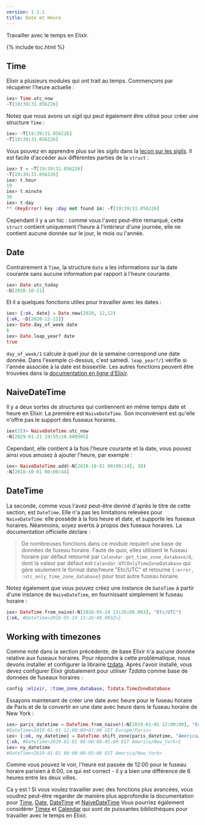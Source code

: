```yaml
---
version: 1.1.1
title: Date et Heure
---
```


Travailler avec le temps en Elixir.

{% include toc.html %}

## Time

Elixir a plusieurs modules qui ont trait au temps.
Commençons par récupérer l'heure actuelle :

```elixir
iex> Time.utc_now
~T[19:39:31.056226]
```

Notez que nous avons un _sigil_ qui peut également être utilisé pour créer une structure `Time` :

```elixir
iex> ~T[19:39:31.056226]
~T[19:39:31.056226]
```

Vous pouvez en apprendre plus sur les _sigils_ dans la [leçon sur les sigils](../sigils).
Il est facile d'accéder aux différentes parties de la `struct` :

```elixir
iex> t = ~T[19:39:31.056226]
~T[19:39:31.056226]
iex> t.hour
19
iex> t.minute
39
iex> t.day
** (KeyError) key :day not found in: ~T[19:39:31.056226]
```

Cependant il y a un hic : comme vous l'avez peut-être remarqué, cette `struct` contient uniquement l'heure à l'intérieur d'une journée, elle ne contient aucune donnée sur le jour, le mois ou l'année.

## Date

Contrairement à `Time`, la structure `Date` a les informations sur la date courante sans aucune information par rapport à l'heure courante.

```elixir
iex> Date.utc_today
~D[2028-10-21]
```

Et il a quelques fonctions utiles pour travailler avec les dates :

```elixir
iex> {:ok, date} = Date.new(2020, 12,12)
{:ok, ~D[2020-12-12]}
iex> Date.day_of_week date
6
iex> Date.leap_year? date
true
```

`day_of_week/1` calcule à quel jour de la semaine correspond une date donnée.
Dans l'exemple ci-dessus, c'est samedi.
`leap_year?/1` vérifie si l'année associée à la date est bissextile.
Les autres fonctions peuvent être trouvées dans la [documentation en ligne d'Elixir](https://hexdocs.pm/elixir/Date.html).

## NaiveDateTime

Il y a deux sortes de structures qui contiennent en même temps date et heure en Elixir.
La première est `NaiveDateTime`.
Son inconvénient est qu'elle n'offre pas le support des fuseaux horaires.

```elixir
iex(15)> NaiveDateTime.utc_now
~N[2029-01-21 19:55:10.008965]
```

Cependant, elle contient à la fois l'heure courante et la date, vous pouvez ainsi vous amusez à ajouter l'heure, par exemple :

```elixir
iex> NaiveDateTime.add(~N[2018-10-01 00:00:14], 30)
~N[2018-10-01 00:00:44]
```

## DateTime

La seconde, comme vous l'avez peut-être deviné d'après le titre de cette section, est `DateTime`.
Elle n'a pas les limitations relevées pour `NaiveDateTime`: elle possède à la fois heure et date, et supporte les fuseaux horaires.
Néanmoins, soyez avertis à propos des fuseaux horaires. La documentation officielle déclare :

> De nombreuses fonctions dans ce module requiert une base de données de fuseau horaire. Faute de quoi, elles utilisent le fuseau horaire par défaut retourné par `Calendar.get_time_zone_database/0`, dont la valeur par défaut est `Calendar.UTCOnlyTimeZoneDatabase` qui gère seulement le format date/heure "Etc/UTC" et retourne `{:error, :utc_only_time_zone_database}` pour tout autre fuseau horaire.

Notez également que vous pouvez créez une instance de `DateTime` à partir d'une instance de `NaiveDateTime`, en fournissant simplement le fuseau horaire :

```elixir
iex> DateTime.from_naive(~N[2016-05-24 13:26:08.003], "Etc/UTC")
{:ok, #DateTime<2016-05-24 13:26:08.003Z>}
```

## Working with timezones

Comme noté dans la section précédente, de base Elixir n'a aucune donnée relative aux fuseaux horaires. 
Pour répondre à cette problématique, nous devons installer et configurer la librairie [tzdata](https://github.com/lau/tzdata).
Après l'avoir installé, vous devez configurer Elixir globalement pour utiliser _Tzdata_ comme base de données de fuseaux horaires :

```elixir
config :elixir, :time_zone_database, Tzdata.TimeZoneDatabase
```

Essayons maintenant de créer une date avec heure pour le fuseau horaire de Paris et de la convertir en une date avec heure dans le fuseau horaire de New York :

```elixir
iex> paris_datetime = DateTime.from_naive!(~N[2019-01-01 12:00:00], "Europe/Paris")
#DateTime<2019-01-01 12:00:00+01:00 CET Europe/Paris>
iex> {:ok, ny_datetime} = DateTime.shift_zone(paris_datetime, "America/New_York")
{:ok, #DateTime<2019-01-01 06:00:00-05:00 EST America/New_York>}
iex> ny_datetime
#DateTime<2019-01-01 06:00:00-05:00 EST America/New_York>
```

Comme vous pouvez le voir, l'heure est passée de 12:00 pour le fuseau horaire parisien à 6:00, ce qui est correct - il y a bien une différence de 6 heures entre les deux villes.

Ca y est ! Si vous voulez travailler avec des fonctions plus avancées, vous voudrez peut-être regarder de manière plus approfondie la documentation pour [Time](https://hexdocs.pm/elixir/Time.html), [Date](https://hexdocs.pm/elixir/Date.html), [DateTime](https://hexdocs.pm/elixir/DateTime.html) et [NaiveDateTime](https://hexdocs.pm/elixir/NaiveDateTime.html)
Vous pourriez également considérer [Timex](https://github.com/bitwalker/timex) et [Calendar](https://github.com/lau/calendar) qui sont de puissantes bibliothèques pour travailler avec le temps en Elixir.
